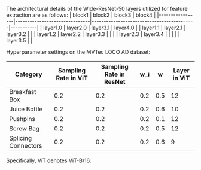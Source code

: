 The architectural details of the Wide-ResNet-50 layers utilized for feature extraction are as follows:
| block1          | block2                        | block3                                    | block4    |
|-----------------|-------------------------------|-------------------------------------------|-----------|
| layer1.0        | layer2.0                      | layer3.1                                  | layer4.0  |
| layer1.1        | layer2.1                      | layer3.2                                  |           |
| layer1.2        | layer2.2                      | layer3.3                                  |           |
|                 | layer2.3                      | layer3.4                                  |           |
|                 |                               | layer3.5                                  |           |

Hyperparameter settings on the MVTec LOCO AD dataset:

| Category             | Sampling Rate in ViT | Sampling Rate in ResNet | w_i  | w   | Layer in ViT |
|----------------------|----------------------|-------------------------|------|-----|--------------|
| Breakfast Box        | 0.2                  | 0.2                     | 0.2  | 0.5 | 12            |
| Juice Bottle         | 0.2                  | 0.2                     | 0.2  | 0.6 | 10            |
| Pushpins             | 0.2                  | 0.2                     | 0.2  | 0.1 | 12            |
| Screw Bag            | 0.2                  | 0.2                     | 0.2  | 0.5 | 12            |
| Splicing Connectors  | 0.2                  | 0.2                     | 0.2  | 0.6 | 9            |
Specifically, ViT denotes ViT-B/16.
